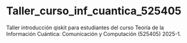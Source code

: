 # Taller_curso_inf_cuantica_525405
Taller introducción qiskit para estudiantes del curso Teoría de la Información Cuántica: Comunicación y Computación (525405) 2025-1.
